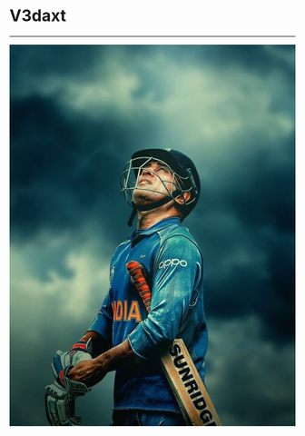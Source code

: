 <html> 
  <h1>V3daxt</h1>
<body>
  </p> 
    <hr> 
    <p>
<img src="Dhoni1.jpg">
</body> 
</html> 
